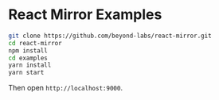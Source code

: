 React Mirror Examples
=====================

```sh
git clone https://github.com/beyond-labs/react-mirror.git
cd react-mirror
npm install
cd examples
yarn install
yarn start
```

Then open `http://localhost:9000`.
